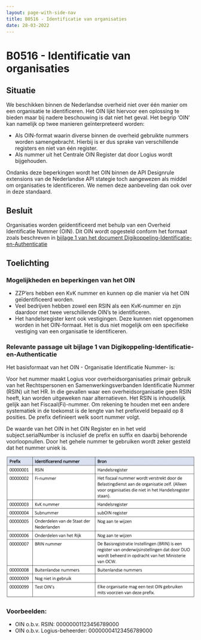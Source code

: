 ```yaml
---
layout: page-with-side-nav
title: B0516 - Identificatie van organisaties
date: 28-03-2022
---
```


# B0516 - Identificatie van organisaties

## Situatie
We beschikken binnen de Nederlandse overheid niet over één manier om een organisatie te identificeren. Het OIN lijkt hiervoor een oplossing te bieden maar bij nadere beschouwing is dat niet het geval. Het begrip ‘OIN’ kan namelijk op twee manieren geïnterpreteerd worden:
-	Als OIN-format waarin diverse binnen de overheid gebruikte nummers worden samengebracht. Hierbij is er dus sprake van verschillende registers en niet van één register.
-	Als nummer uit het Centrale OIN Register dat door Logius wordt bijgehouden.

Ondanks deze beperkingen wordt het OIN binnen de API Designrule extensions van de Nederlandse API stategie toch aangewezen als middel om organisaties te identificeren. We nemen deze aanbeveling dan ook over in deze standaard.

## Besluit
Organisaties worden geïdentificeerd met behulp van een Overheid Identificatie Nummer (OIN). Dit OIN wordt opgesteld conform het formaat zoals beschreven in [bijlage 1 van het document Digikoppeling-Identificatie-en-Authenticatie](https://www.logius.nl/sites/default/files/public/bestanden/diensten/DigiKoppeling/Standaarden/Digikoppeling-Identificatie-en-Authenticatie.pdf)

## Toelichting

### Mogelijkheden en beperkingen van het OIN
-	ZZP’ers hebben een KvK nummer en kunnen op die manier via het OIN geïdentificeerd worden.
-	Veel bedrijven hebben zowel een RSIN als een KvK-nummer en zijn daardoor met twee verschillende OIN’s te identificeren.
-	Het handelsregister kent ook vestigingen. Deze kunnen niet opgenomen worden in het OIN-formaat. Het is dus niet mogelijk om een specifieke vestiging van een organisatie te identificeren.

### Relevante passage uit bijlage 1 van Digikoppeling-Identificatie-en-Authenticatie
Het basisformaat van het OIN - Organisatie Identificatie Nummer- is:
><prefix><nummer><suffix> 

Voor het nummer maakt Logius voor overheidsorganisaties primair gebruik van het Rechtspersonen en Samenwerkingsverbanden Identificatie Nummer (RSIN) uit het HR. In die gevallen waar een overheidsorganisatie geen RSIN heeft, kan worden uitgeweken naar alternatieven. Het RSIN is inhoudelijk gelijk aan het Fiscaal(Fi)-nummer. Om rekening te houden met een andere systematiek in de toekomst is de lengte van het prefixveld bepaald op 8 posities. De prefix definieert welk soort nummer volgt.

De waarde van het OIN in het OIN Register en in het veld subject.serialNumber is inclusief de prefix en suffix en daarbij behorende voorloopnullen. Door het gehele nummer te gebruiken wordt zeker gesteld dat het nummer uniek is. 

<img src="./assets/0516_1.png" alt="" width="700"/>

### Voorbeelden:
-	OIN o.b.v. RSIN: 00000001123456789000 
-	OIN o.b.v. Logius-beheerder: 00000004123456789000 




